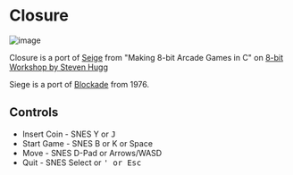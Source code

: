 # Closure

![image](https://github.com/user-attachments/assets/33027a6a-f2ea-4770-acae-a0f4a98a00de)


Closure is a port of [Seige](https://8bitworkshop.com/v3.12.0/?platform=vicdual&file=snake2.c) from "Making 8-bit Arcade Games in C" on [8-bit Workshop by Steven Hugg](https://8bitworkshop.com/)

Siege is a port of [Blockade](https://en.wikipedia.org/wiki/Blockade_(video_game)) from 1976.


## Controls

* Insert Coin - SNES Y or <kbd>J</kbd>
* Start Game - SNES B or <kbk>K</kbd> or <kbk>Space</kbd>
* Move - SNES D-Pad or Arrows/WASD
* Quit - SNES Select or <kbd>'</kbk> or <kbk>Esc</kbd>
